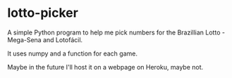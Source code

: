 # lotto-picker
 A simple Python program to help me pick numbers for the Brazillian Lotto - Mega-Sena and Lotofácil.
 
 It uses numpy and a function for each game.
 
 Maybe in the future I'll host it on a webpage on Heroku, maybe not.
